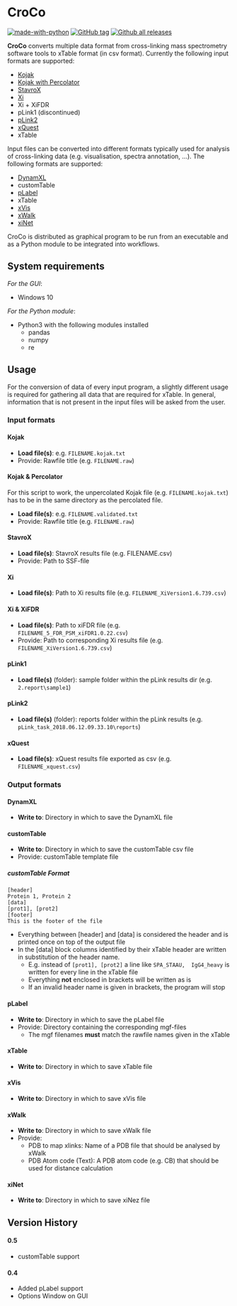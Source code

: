 # CroCo

[![made-with-python](https://img.shields.io/badge/Made%20with-Python-1f425f.svg)](https://www.python.org/)
[![GitHub tag](https://img.shields.io/github/tag/cschmidtlab/croco.svg)](https://GitHub.com/cschmidtlab/croco/tags/)
[![Github all releases](https://img.shields.io/github/downloads/cschmidtlab/croco/total.svg)](https://GitHub.com/cschmidtl/releases)

**CroCo** converts multiple data format from cross-linking mass spectrometry software tools to xTable format (in csv format).
Currently the following input formats are supported:

  - [Kojak](http://www.kojak-ms.org/)
  - [Kojak with Percolator](https://github.com/percolator)
  - [StavroX](https://www.stavrox.com/)
  - [Xi](https://github.com/Rappsilber-Laboratory/XiSearch)
  - Xi + XiFDR
  - pLink1 (discontinued)
  - [pLink2](http://pfind.ict.ac.cn/software/pLink/index.html)
  - [xQuest](http://proteomics.ethz.ch/cgi-bin/xquest2_cgi/)
  - xTable

Input files can be converted into different formats typically used for analysis of cross-linking data (e.g. visualisation, spectra annotation, ...).
The following formats are supported:

  - [DynamXL](https://degiacomi.org/software/dynamxl/)
  - customTable
  - [pLabel](http://pfind.ict.ac.cn/software/pLabel/index.html)
  - xTable
  - [xVis](https://xvis.genzentrum.lmu.de/login.php)
  - [xWalk](http://www.xwalk.org/cgi-bin/home.cgi)
  - [xiNet](http://crosslinkviewer.org/)

CroCo is distributed as graphical program to be run from an executable and as a Python module to be integrated into workflows.

## System requirements
*For the GUI*:
  * Windows 10

*For the Python module*:
  * Python3 with the following modules installed
    * pandas
    * numpy
    * re

## Usage
For the conversion of data of every input program, a slightly different usage is required for gathering all data that are required for xTable.
In general, information that is not present in the input files will be asked from the user.

### Input formats

#### Kojak
  * **Load file(s)**: e.g. `FILENAME.kojak.txt`
  * Provide: Rawfile title (e.g. `FILENAME.raw`)

#### Kojak & Percolator
For this script to work, the unpercolated Kojak file (e.g. `FILENAME.kojak.txt`) has to be in the same directory as the percolated file.

  * **Load file(s)**: e.g. `FILENAME.validated.txt`
  * Provide: Rawfile title (e.g. `FILENAME.raw`)

#### StavroX
  * **Load file(s)**: StavroX results file (e.g. FILENAME.csv)
  * Provide: Path to SSF-file

#### Xi
  * **Load file(s)**: Path to Xi results file (e.g. `FILENAME_XiVersion1.6.739.csv`)

#### Xi & XiFDR
  * **Load file(s)**: Path to xiFDR file (e.g. `FILENAME_5_FDR_PSM_xiFDR1.0.22.csv`)
  * Provide: Path to corresponding Xi results file (e.g. `FILENAME_XiVersion1.6.739.csv`)

#### pLink1
  * **Load file(s)** (folder): sample folder within the pLink results dir (e.g. `2.report\sample1`)

#### pLink2
  * **Load file(s)** (folder): reports folder within the pLink results (e.g. `pLink_task_2018.06.12.09.33.10\reports`)

#### xQuest
  * **Load file(s)**: xQuest results file exported as csv (e.g. `FILENAME_xquest.csv`)

### Output formats

#### DynamXL
  * **Write to**: Directory in which to save the DynamXL file

#### customTable
  * **Write to**: Directory in which to save the customTable csv file
  * Provide: customTable template file

##### customTable Format
```
[header]
Protein 1, Protein 2
[data]
[prot1], [prot2]
[footer]
This is the footer of the file
```
  * Everything between [header] and [data] is considered the header and is printed once on top of the output file
  * In the [data] block columns identified by their xTable header are written in substitution of the header name.
    * E.g. instead of `[prot1], [prot2]` a line like `SPA_STAAU,  IgG4_heavy` is written for every line in the xTable file
    * Everything **not** enclosed in brackets will be written as is
    * If an invalid header name is given in brackets, the program will stop

#### pLabel
  * **Write to**: Directory in which to save the pLabel file
  * Provide: Directory containing the corresponding mgf-files
    * The mgf filenames **must** match the rawfile names given in the xTable

#### xTable
  * **Write to**: Directory in which to save xTable file

#### xVis
  * **Write to**: Directory in which to save xVis file

#### xWalk
  * **Write to**: Directory in which to save xWalk file
  * Provide:
    * PDB to map xlinks: Name of a PDB file that should be analysed by xWalk
    * PDB Atom code (Text): A PDB atom code (e.g. CB) that should be used for distance calculation

#### xiNet
  * **Write to**: Directory in which to save xiNez file


## Version History 

#### 0.5
  * customTable support

#### 0.4
  * Added pLabel support
  * Options Window on GUI